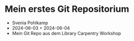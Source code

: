 # Mein erstes Git Repositorium

- Svenia Pohlkamp
- 2024-06-03 + 2024-06-04
- Mein Git Repo aus dem Library Carpentry Workshop
